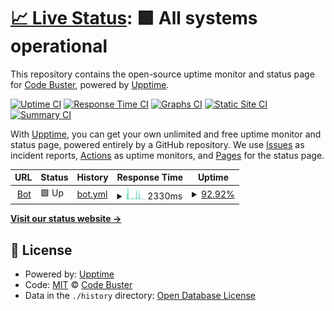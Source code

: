 # [📈 Live Status](https://free-code-buster.github.io/bot-check): <!--live status--> **🟩 All systems operational**

This repository contains the open-source uptime monitor and status page for [Code Buster](https://hacknorris.neocities.org/), powered by [Upptime](https://github.com/upptime/upptime).

[![Uptime CI](https://github.com/free-code-buster/bot-check/workflows/Uptime%20CI/badge.svg)](https://github.com/free-code-buster/bot-check/actions?query=workflow%3A%22Uptime+CI%22)
[![Response Time CI](https://github.com/free-code-buster/bot-check/workflows/Response%20Time%20CI/badge.svg)](https://github.com/free-code-buster/bot-check/actions?query=workflow%3A%22Response+Time+CI%22)
[![Graphs CI](https://github.com/free-code-buster/bot-check/workflows/Graphs%20CI/badge.svg)](https://github.com/free-code-buster/bot-check/actions?query=workflow%3A%22Graphs+CI%22)
[![Static Site CI](https://github.com/free-code-buster/bot-check/workflows/Static%20Site%20CI/badge.svg)](https://github.com/free-code-buster/bot-check/actions?query=workflow%3A%22Static+Site+CI%22)
[![Summary CI](https://github.com/free-code-buster/bot-check/workflows/Summary%20CI/badge.svg)](https://github.com/free-code-buster/bot-check/actions?query=workflow%3A%22Summary+CI%22)

With [Upptime](https://upptime.js.org), you can get your own unlimited and free uptime monitor and status page, powered entirely by a GitHub repository. We use [Issues](https://github.com/free-code-buster/bot-check/issues) as incident reports, [Actions](https://github.com/free-code-buster/bot-check/actions) as uptime monitors, and [Pages](https://free-code-buster.github.io/bot-check) for the status page.

<!--start: status pages-->
<!-- This summary is generated by Upptime (https://github.com/upptime/upptime) -->
<!-- Do not edit this manually, your changes will be overwritten -->
<!-- prettier-ignore -->
| URL | Status | History | Response Time | Uptime |
| --- | ------ | ------- | ------------- | ------ |
| <img alt="" src="https://icons.duckduckgo.com/ip3/tux-bot-cogged-update-as-of-8122.hacknorris.repl.co.ico" height="13"> [Bot](https://tux-bot-cogged-update-as-of-8122.hacknorris.repl.co) | 🟩 Up | [bot.yml](https://github.com/hacknorris-code/bot-check/commits/HEAD/history/bot.yml) | <details><summary><img alt="Response time graph" src="./graphs/bot/response-time-week.png" height="20"> 2330ms</summary><br><a href="https://hacknorris-code.github.io/bot-check/history/bot"><img alt="Response time 3146" src="https://img.shields.io/endpoint?url=https%3A%2F%2Fraw.githubusercontent.com%2Fhacknorris-code%2Fbot-check%2FHEAD%2Fapi%2Fbot%2Fresponse-time.json"></a><br><a href="https://hacknorris-code.github.io/bot-check/history/bot"><img alt="24-hour response time 392" src="https://img.shields.io/endpoint?url=https%3A%2F%2Fraw.githubusercontent.com%2Fhacknorris-code%2Fbot-check%2FHEAD%2Fapi%2Fbot%2Fresponse-time-day.json"></a><br><a href="https://hacknorris-code.github.io/bot-check/history/bot"><img alt="7-day response time 2330" src="https://img.shields.io/endpoint?url=https%3A%2F%2Fraw.githubusercontent.com%2Fhacknorris-code%2Fbot-check%2FHEAD%2Fapi%2Fbot%2Fresponse-time-week.json"></a><br><a href="https://hacknorris-code.github.io/bot-check/history/bot"><img alt="30-day response time 3146" src="https://img.shields.io/endpoint?url=https%3A%2F%2Fraw.githubusercontent.com%2Fhacknorris-code%2Fbot-check%2FHEAD%2Fapi%2Fbot%2Fresponse-time-month.json"></a><br><a href="https://hacknorris-code.github.io/bot-check/history/bot"><img alt="1-year response time 3146" src="https://img.shields.io/endpoint?url=https%3A%2F%2Fraw.githubusercontent.com%2Fhacknorris-code%2Fbot-check%2FHEAD%2Fapi%2Fbot%2Fresponse-time-year.json"></a></details> | <details><summary><a href="https://hacknorris-code.github.io/bot-check/history/bot">92.92%</a></summary><a href="https://hacknorris-code.github.io/bot-check/history/bot"><img alt="All-time uptime 90.53%" src="https://img.shields.io/endpoint?url=https%3A%2F%2Fraw.githubusercontent.com%2Fhacknorris-code%2Fbot-check%2FHEAD%2Fapi%2Fbot%2Fuptime.json"></a><br><a href="https://hacknorris-code.github.io/bot-check/history/bot"><img alt="24-hour uptime 98.91%" src="https://img.shields.io/endpoint?url=https%3A%2F%2Fraw.githubusercontent.com%2Fhacknorris-code%2Fbot-check%2FHEAD%2Fapi%2Fbot%2Fuptime-day.json"></a><br><a href="https://hacknorris-code.github.io/bot-check/history/bot"><img alt="7-day uptime 92.92%" src="https://img.shields.io/endpoint?url=https%3A%2F%2Fraw.githubusercontent.com%2Fhacknorris-code%2Fbot-check%2FHEAD%2Fapi%2Fbot%2Fuptime-week.json"></a><br><a href="https://hacknorris-code.github.io/bot-check/history/bot"><img alt="30-day uptime 90.53%" src="https://img.shields.io/endpoint?url=https%3A%2F%2Fraw.githubusercontent.com%2Fhacknorris-code%2Fbot-check%2FHEAD%2Fapi%2Fbot%2Fuptime-month.json"></a><br><a href="https://hacknorris-code.github.io/bot-check/history/bot"><img alt="1-year uptime 90.53%" src="https://img.shields.io/endpoint?url=https%3A%2F%2Fraw.githubusercontent.com%2Fhacknorris-code%2Fbot-check%2FHEAD%2Fapi%2Fbot%2Fuptime-year.json"></a></details>

<!--end: status pages-->

[**Visit our status website →**](https://free-code-buster.github.io/bot-check)

## 📄 License

- Powered by: [Upptime](https://github.com/upptime/upptime)
- Code: [MIT](./LICENSE) © [Code Buster](https://hacknorris.neocities.org/)
- Data in the `./history` directory: [Open Database License](https://opendatacommons.org/licenses/odbl/1-0/)
